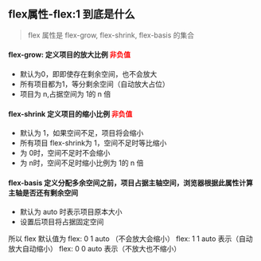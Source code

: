 ## flex属性-flex:1 到底是什么

> flex 属性是 flex-grow, flex-shrink, flex-basis 的集合

#### flex-grow: 定义项目的放大比例 <font color='red'>非负值</font>
* 默认为0，即即使存在剩余空间，也不会放大
* 所有项目都为1，等分剩余空间（自动放大占位）
* 项目为 n,占据空间为 1的 n 倍

#### flex-shrink 定义项目的缩小比例 <font color='red'>非负值</font>
* 默认为 1，如果空间不足，项目将会缩小
* 所有项目 flex-shrink为 1，空间不足时等比缩小
* 为 0时，空间不足时不会缩小
* 为 n时，空间不足时缩小比例为 1的 n 倍

#### flex-basis 定义分配多余空间之前，项目占据主轴空间，浏览器根据此属性计算主轴是否还有剩余空间

* 默认为 auto 时表示项目原本大小
* 设置后项目将占据固定空间

所以 flex 默认值为 flex: 0 1 auto （不会放大会缩小）
flex: 1 1 auto 表示（自动放大自动缩小）
flex: 0 0 auto 表示（不放大也不缩小）

